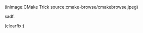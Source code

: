 <!--
Title: CMake - Add library to browse
Author: Jacob Moen
Date: 2017/05/25 11:53
Datetime: 2017-05-24
Description: Sometimes you want to be able to browse the source code of a library without adding it to the project
View: post
ogimage: cmake-browse/cmakebrowse.jpeg
thumb: cmake-browse/cmakebrowse_custom.jpeg
Keywords: cmake, trick, project
Tags: cmake
blogpost: true
published: false
-->
(inimage:CMake Trick source:cmake-browse/cmakebrowse.jpeg)

sadf.

(clearfix:)
